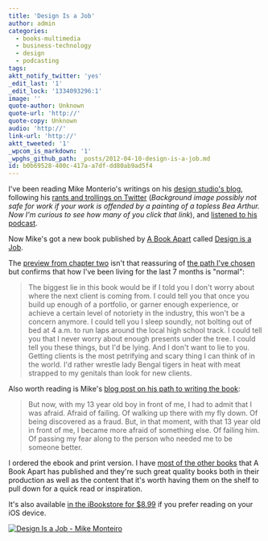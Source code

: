 ```yaml
---
title: 'Design Is a Job'
author: admin
categories:
  - books-multimedia
  - business-technology
  - design
  - podcasting
tags: 
aktt_notify_twitter: 'yes'
_edit_last: '1'
_edit_lock: '1334093296:1'
image: ''
quote-author: Unknown
quote-url: 'http://'
quote-copy: Unknown
audio: 'http://'
link-url: 'http://'
aktt_tweeted: '1'
_wpcom_is_markdown: '1'
_wpghs_github_path: _posts/2012-04-10-design-is-a-job.md
id: b0b69528-400c-417a-a7df-dd80ab9ad5f4
---
```

<p>I've been reading Mike Monterio's writings on his <a href="http://weblog.muledesign.com">design studio's blog</a>, following his <a href="https://twitter.com/#!/mike_ftw">rants and trollings on Twitter</a> (<em>Background image possibly not safe for work if your work is offended by a painting of a topless Bea Arthur. Now I'm curious to see how many of you click that link</em>), and <a href="http://muleradio.net/mistakes/">listened to his podcast</a>.</p>
<p>Now Mike's got a new book published by <a href="http://www.abookapart.com">A Book Apart</a> called <a href="http://www.abookapart.com/products/design-is-a-job">Design is a Job</a>.</p>
<p>The <a href="http://www.alistapart.com/articles/getting-clients/">preview from chapter two</a> isn't that reassuring of <a href="http://lemonproductions.ca">the path I've chosen</a> but confirms that how I've been living for the last 7 months is "normal":</p>
<blockquote><p>
  The biggest lie in this book would be if I told you I don't worry about where the next client is coming from. I could tell you that once you build up enough of a portfolio, or garner enough experience, or achieve a certain level of notoriety in the industry, this won't be a concern anymore. I could tell you I sleep soundly, not bolting out of bed at 4 a.m. to run laps around the local high school track. I could tell you that I never worry about enough presents under the tree. I could tell you these things, but I'd be lying. And I don't want to lie to you. Getting clients is the most petrifying and scary thing I can think of in the world. I'd rather wrestle lady Bengal tigers in heat with meat strapped to my genitals than look for new clients.
</p></blockquote>
<p>Also worth reading is Mike's <a href="http://weblog.muledesign.com/2012/04/ill_do_it_if_you_do_it.php">blog post on his path to writing the book</a>:</p>
<blockquote><p>
  But now, with my 13 year old boy in front of me, I had to admit that I was afraid. Afraid of failing. Of walking up there with my fly down. Of being discovered as a fraud. But, in that moment, with that 13 year old in front of me, I became more afraid of something else. Of failing him. Of passing my fear along to the person who needed me to be someone better.
</p></blockquote>
<p>I ordered the ebook and print version. I have <a href="http://www.abookapart.com/products/">most of the other books</a> that A Book Apart has published and they're such great quality books both in their production as well as the content that it's worth having them on the shelf to pull down for a quick read or inspiration.</p>
<p>It's also available <a href="http://click.linksynergy.com/fs-bin/stat?id=HGf4R7IezFs&offerid=146261&type=3&subid=0&tmpid=1826&RD_PARM1=http%253A%252F%252Fitunes.apple.com%252Fca%252Fbook%252Fdesign-is-a-job%252Fid517240243%253Fmt%253D11%2526uo%253D4%2526partnerId%253D30" target="itunes_store">in the iBookstore for $8.99</a> if you prefer reading on your iOS device.</p>
<p><a href="http://click.linksynergy.com/fs-bin/stat?id=HGf4R7IezFs&offerid=146261&type=3&subid=0&tmpid=1826&RD_PARM1=http%253A%252F%252Fitunes.apple.com%252Fca%252Fbook%252Fdesign-is-a-job%252Fid517240243%253Fmt%253D11%2526uo%253D4%2526partnerId%253D30" target="itunes_store"><img src="http://r.mzstatic.com/images/web/linkmaker/badge_bookstore-lrg.gif" alt="Design Is a Job - Mike Monteiro" style="border: 0;"/></a></p>

